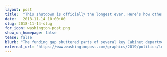 ```yaml
---
layout: post
title:  "This shutdown is officially the longest ever. Here’s how others ended."
date:   2018-11-14 10:00:00
slug: 2018-11-14-slug
for_icon: washington-post.png
show_on_homepage: false
tease: false
blurb: "The funding gap shuttered parts of several key Cabinet departments."
external_url: "https://www.washingtonpost.com/graphics/2019/politics/longest-shutdowns-history/"
---
```


